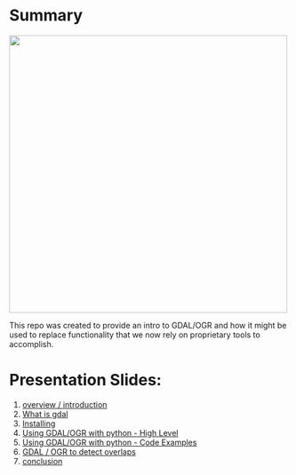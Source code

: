 # Summary
<IMG src="https://lh3.googleusercontent.com/ba9_EKHsn5_4Zglj-__D4u_85bGIpeKNxXRFKyJSzwrLGKoq7it2qBwup9M5-anpv5oQzMRLJalhITN9Ia0ew0e4koWhkdKb2lTO-D80T3_OvCL61IApxGFPcZuw4ShSQp0-zu7_ltJGoip95bka_lkfMaLWt2gaxjYZQWNnQ9d6NDsi1dxPf3Rz7faQBPlj9qW8CmIDKEeE3T1A_Y1imEnMT6tef125y9er0SvLUXi1Q6zzvGv9Z5l3gHG03Jqa70t8jKJ6mFiW8aoUSh2pF_OjriZfVSeM2W72ihFY7gIwFK1WR9zdvQHshYImcSAhEPVa6Vhzc3vf6mdG_Mx45juScIenshXYq3q_UFlvfjTD9EWnaP2UnD44GVvA89ndXwNsPSf4qxRvHJ_Ag_lecW-xkH9BDR6Oo24TtyYNhMnn_edfZSEIEXFHxJH1jzbcVXrLoMtepYhWzwhrXpFRpGRkAzzhMYCLEIMhkc7pmYD2OlBnJprKPJHYBAvVwYKpnUoMyXd4tpAJXfB9EMyA2wgvpmjtiaoe4f-l428QQvoINQBfZe8TtzhKBI0OnRMv0Fm-wbS0oAfxv4-onTFTGAtWKLSxxlFdzbA5BLpQQ9r3T3qjR8IpQ095MnU7HczV3-LFaYRf-7LokNh16ckXpfc3em0PYu1r-oyA6m1UVnwTP4gC5Iynut_gBMtH0LImFC9vasFm2tcjOuxnJOU7H7CWhqL1kMJ0lpem6T3M07ENQZbs=w1842-h1036-no" width=500>

This repo was created to provide an intro to GDAL/OGR and how it might be used to 
replace functionality that we now rely on proprietary tools to accomplish.

# Presentation Slides:

1. [overview / introduction](docs/presentation_start_1)
1. [What is gdal](docs/gdal_overview_2.md)
1. [Installing](docs/installing_3.md)
1. [Using GDAL/OGR with python - High Level](docs/gdal_python_4.md)
1. [Using GDAL/OGR with python - Code Examples](docs/gdal_python_code_demo_5.md)
1. [GDAL / OGR to detect overlaps](docs/gdal_python_overlaps_6.md)
1. [conclusion](docs/summary_7.md)